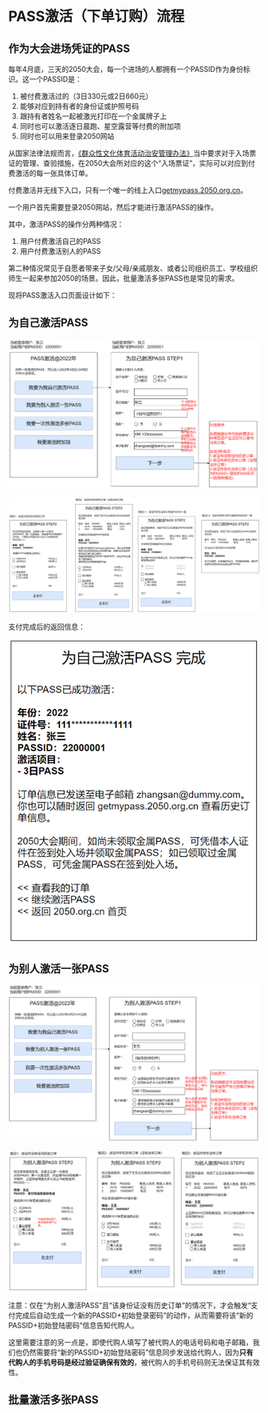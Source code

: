 # PASS激活（下单订购）流程

## 作为大会进场凭证的PASS

每年4月底，三天的2050大会，每一个进场的人都拥有一个PASSID作为身份标识。这一个PASSID是：

1. 被付费激活过的（3日330元或2日660元）
1. 能够对应到持有者的身份证或护照号码
1. 跟持有者姓名一起被激光打印在一个金属牌子上
1. 同时也可以激活逐日晨跑、星空露营等付费的附加项
1. 同时也可以用来登录2050网站

从国家法律法规而言，[《群众性文化体育活动治安管理办法》](http://www.gov.cn/gongbao/content/2000/content_60116.htm)当中要求对于入场票证的管理、查验措施，在2050大会所对应的这个“入场票证”，实际可以对应到付费激活的每一张具体订单。

付费激活并无线下入口，只有一个唯一的线上入口[getmypass.2050.org.cn](https://getmypass.2050.org.cn)。

一个用户首先需要登录2050网站，然后才能进行激活PASS的操作。

其中，激活PASS的操作分两种情况：

1. 用户付费激活自己的PASS
1. 用户付费激活别人的PASS

第二种情况常见于自愿者带来子女/父母/亲戚朋友、或者公司组织员工、学校组织师生一起来参加2050的场景。因此，批量激活多张PASS也是常见的需求。

现将PASS激活入口页面设计如下：

## 为自己激活PASS

![](6/Snipaste_2022-01-11_18-39-46.png)

![](6/Snipaste_2022-01-11_18-19-55.png)

支付完成后的返回信息：

![](6/Snipaste_2022-01-11_19-06-31.png)

## 为别人激活一张PASS

![](6/Snipaste_2022-01-11_18-23-52.png)

![](6/Snipaste_2022-01-11_18-24-20.png)

注意：仅在“为别人激活PASS”且“该身份证没有历史订单”的情况下，才会触发“支付完成后自动生成一个新的PASSID+初始登录密码”的动作，从而需要将该“新的PASSID+初始登陆密码”信息告知代购人。

这里需要注意的另一点是，即使代购人填写了被代购人的电话号码和电子邮箱，我们也仍然需要将“新的PASSID+初始登陆密码”信息同步发送给代购人，因为**只有代购人的手机号码是经过验证确保有效的**，被代购人的手机号码则无法保证其有效性。

## 批量激活多张PASS
